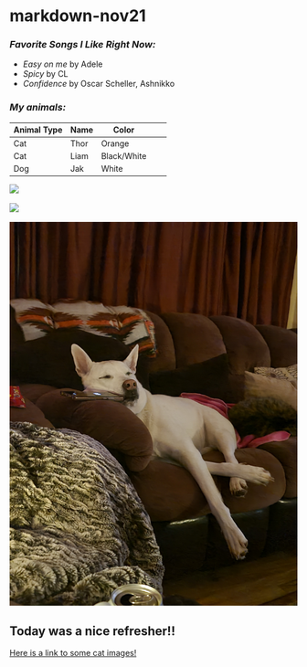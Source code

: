 # markdown-nov21

 ### ***Favorite Songs I Like Right Now:***
- _Easy on me_ by Adele
- _Spicy_ by CL
- _Confidence_ by Oscar Scheller, Ashnikko

### ***My animals:***
| Animal Type | Name | Color       |   |   |
|-------------|------|-------------|---|---|
| Cat         | Thor | Orange      |   |   |
| Cat         | Liam | Black/White |   |   |
| Dog         | Jak  | White       |   |   |

![](./src/assets/Thor.jpg)

![](./src/assets/Liam.jpg)

![](./src/assets/Jak.jpg)

## Today was a nice refresher!! 

[Here is a link to some cat images!](https://www.google.com/search?q=cats&sxsrf=AOaemvKIpQLbiPBujfgpY7bb-MpD26bvKQ:1635869055994&source=lnms&tbm=isch&sa=X&ved=2ahUKEwiww-yPh_rzAhVJJzQIHYH8Bw0Q_AUoAXoECAEQAw&biw=936&bih=984)